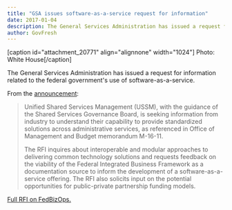 ```yaml
---
title: "GSA issues software-as-a-service request for information"
date: 2017-01-04
description: The General Services Administration has issued a request for information related to the federal government's use of software-as-a-service.
author: GovFresh
---
```


[caption id="attachment_20771" align="alignnone" width="1024"] Photo: White House[/caption]

The General Services Administration has issued a request for information related to the federal government's use of software-as-a-service.

From the <a href="https://www.gsa.gov/portal/content/154002">announcement</a>:

<blockquote>Unified Shared Services Management (USSM), with the guidance of the Shared Services Governance Board, is seeking information from industry to understand their capability to provide standardized solutions across administrative services, as referenced in Office of Management and Budget memorandum M-16-11.

The RFI inquires about interoperable and modular approaches to delivering common technology solutions and requests feedback on the viability of the Federal Integrated Business Framework as a documentation source to inform the development of a software-as-a-service offering. The RFI also solicits input on the potential opportunities for public-private partnership funding models.</blockquote>

<a href="https://www.fbo.gov/index?s=opportunity&amp;mode=form&amp;id=5d3f3a4c95edc5f29d4f17d028576734&amp;tab=core&amp;_cview=1">Full RFI on FedBizOps.</a>
